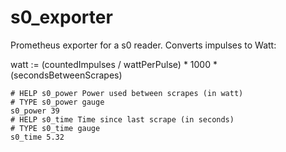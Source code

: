 # s0_exporter

Prometheus exporter for a s0 reader.
Converts impulses to Watt:

watt := (countedImpulses / wattPerPulse) * 1000 * (secondsBetweenScrapes)

```
# HELP s0_power Power used between scrapes (in watt)
# TYPE s0_power gauge
s0_power 39
# HELP s0_time Time since last scrape (in seconds)
# TYPE s0_time gauge
s0_time 5.32
```
